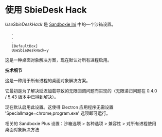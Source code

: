 # 使用 SbieDesk Hack

_UseSbieDeskHack_ 是 [Sandboxie Ini](SandboxieIni.md) 中的一个沙箱设置。

```
   .
   .
   .
   [DefaultBox]
   UseSbieDeskHack=y
```

这是一种桌面对象解决方案，现在默认对所有进程启用。

**技术细节**

这是一种用于所有进程的桌面对象解决方案。

它最初是为了解决延迟加载导致的无限回调问题而实现的（无限递归问题在 0.4.0 / 5.43 版本中已得到解决）。

现在默认启用此设置。这使得 Electron 应用程序无需设置 'SpecialImage=chrome,program.exe' 选项即可运行。

相关的 Sandboxie Plus 设置：沙箱选项 > 各种选项 > 兼容性 > 对所有进程使用桌面对象解决方法
